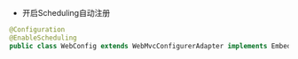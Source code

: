 - 开启Scheduling自动注册
```java
@Configuration
@EnableScheduling
public class WebConfig extends WebMvcConfigurerAdapter implements EmbeddedServletContainerCustomizer {
```
